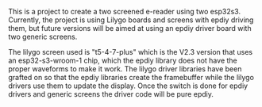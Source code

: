 This is a project to create a two screened e-reader using two esp32s3. Currently, the project is using Lilygo boards and screens with epdiy driving them, but future versions will be aimed at using an epdiy driver board with two generic screens. 

The lilygo screen used is "t5-4-7-plus" which is the V2.3 version that uses an esp32-s3-wroom-1 chip, which the epdiy library does not have the proper waveforms to make it work. The lilygo driver libraries have been grafted on so that the epdiy libraries create the framebuffer while the lilygo drivers use them to update the display. Once the switch is done for epdiy drivers and generic screens the driver code will be pure epdiy.